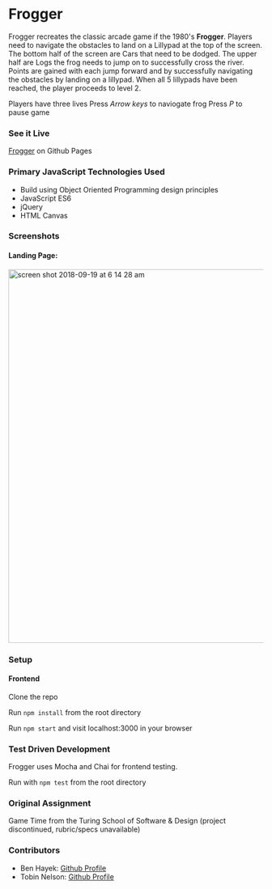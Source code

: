 # Frogger

Frogger recreates the classic arcade game if the 1980's **Frogger**. Players need to navigate the obstacles to land on a Lillypad at the top of the screen. The bottom half of the screen are Cars that need to be dodged. The upper half are Logs the frog needs to jump on to successfully cross the river. Points are gained with each jump forward and by successfully navigating the obstacles by landing on a lillypad. When all 5 lillypads have been reached, the player proceeds to level 2. 

Players have three lives
Press *Arrow keys* to naviogate frog
Press *P* to pause game

### See it Live

[Frogger](https://benjaminhayek.github.io/game-time/) on Github Pages

### Primary JavaScript Technologies Used

* Build using Object Oriented Programming design principles
* JavaScript ES6
* jQuery
* HTML Canvas

### Screenshots

#### Landing Page:

<img width="739" alt="screen shot 2018-09-19 at 6 14 28 am" src="https://user-images.githubusercontent.com/32209705/45752626-59917a80-bbd3-11e8-9b79-354a41d6f93a.png">

### Setup
#### Frontend

Clone the repo

Run ```npm install``` from the root directory

Run ```npm start``` and visit localhost:3000 in your browser


### Test Driven Development

Frogger uses Mocha and Chai for frontend testing.

Run with ```npm test``` from the root directory

### Original Assignment

Game Time from the Turing School of Software & Design (project discontinued, rubric/specs unavailable)

### Contributors

* Ben Hayek: [Github Profile](https://github.com/benjaminhayek)
* Tobin Nelson: [Github Profile](https://github.com/Tobin-jn)
